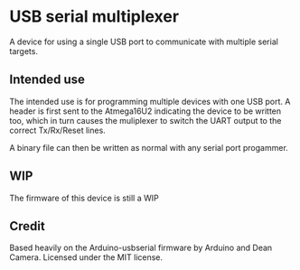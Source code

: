 # USB serial multiplexer

A device for using a single USB port to communicate with multiple serial targets.

## Intended use

The intended use is for programming multiple devices with one USB port. A header is first sent to the Atmega16U2 indicating the device to be written too, which in turn causes the muliplexer to switch the UART output to the correct Tx/Rx/Reset lines. 

A binary file can then be written as normal with any serial port progammer. 

## WIP

The firmware of this device is still a WIP

## Credit

Based heavily on the Arduino-usbserial firmware by Arduino and Dean Camera.  Licensed under the MIT license. 
